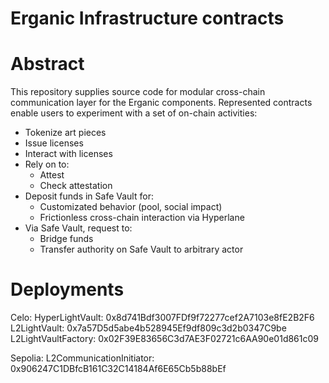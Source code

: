 # Erganic Infrastructure contracts
# Abstract
This repository supplies source code for modular cross-chain communication layer for the Erganic components. Represented contracts enable users to experiment with a set of on-chain activities:
- Tokenize art pieces
- Issue licenses
- Interact with licenses
- Rely on to:
  - Attest 
  - Check attestation  
- Deposit funds in Safe Vault for:
  - Customizated behavior (pool, social impact)
  - Frictionless cross-chain interaction via Hyperlane 
- Via Safe Vault, request to:
  - Bridge funds
  - Transfer authority on Safe Vault to arbitrary actor
# Deployments
Celo:
HyperLightVault:     0x8d741Bdf3007FDf9f72277cef2A7103e8fE2B2F6
L2LightVault:        0x7a57D5d5abe4b528945Ef9df809c3d2b0347C9be
L2LightVaultFactory: 0x02F39E83656C3d7AE3F02721c6AA90e01d861c09

Sepolia:
L2CommunicationInitiator: 0x906247C1DBfcB161C32C14184Af6E65Cb5b88bEf

